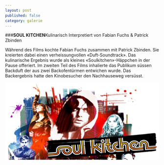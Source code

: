 ```yaml
---
layout: post
published: false
category: galerie
---
```


###**SOUL KITCHEN**Kulinarisch Interpretiert von Fabian Fuchs & Patrick Zbinden

Während des Films kochte Fabian Fuchs zusammen mit Patrick Zbinden. Sie kreierten dabei einen verheissungvollen «Duft-Soundtrack». Das kulinarische Ergebnis wurde als kleines «Soulkitchen»-Häppchen in der Pause offeriert. Im zweiten Teil des Films inhalierte das Publikum süssen Backduft der aus zwei Backofentürmen entwichen wurde. Das Backergebnis hatte den Kinobesucher den Nachhauseweg versüsst.

![soulkitchen_1140.jpg](/assets/images/galerie/soulkitchen_1140.jpg)
 


